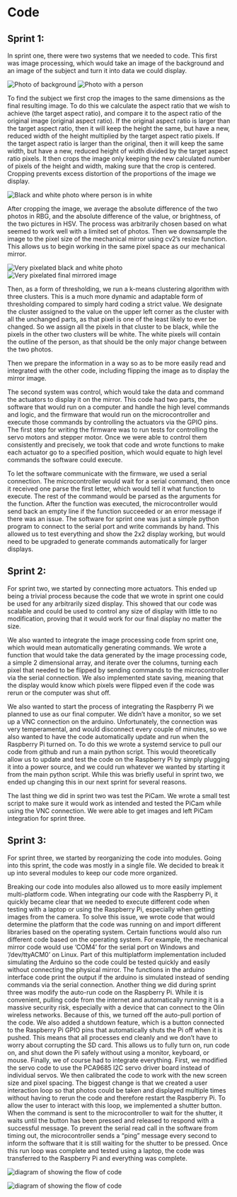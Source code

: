# Code

## Sprint 1:
In sprint one, there were two systems that we needed to code. This first was image processing, which would take an image of the background and an image of the subject and turn it into data we could display.

![Photo of background](https://raw.githubusercontent.com/mcuevas-olin/pie-2023-03/gh-pages/mechanical-mirror/Images/person.png "Photo taken of background")
![Photo with a person](https://github.com/mcuevas-olin/pie-2023-03/blob/gh-pages/mechanical-mirror/Images/person.png "Photo taken with person in frame")

To find the subject we first crop the images to the same dimensions as the final resulting image.
To do this we calculate the aspect ratio that we wish to achieve (the target aspect ratio), and compare it to the aspect ratio of the original image (original aspect ratio). If the original aspect ratio is larger than the target aspect ratio, then it will keep the height the same, but have a new, reduced width of the height multiplied by the target aspect ratio pixels. If the target aspect ratio is larger than the original, then it will keep the same width, but have a new, reduced height of width divided by the target aspect ratio pixels. It then crops the image only keeping the new calculated number of pixels of the height and width, making sure that the crop is centered. Cropping prevents excess distortion of the proportions of the image we display.

![Black and white photo where person is in white](https://github.com/mcuevas-olin/pie-2023-03/blob/gh-pages/mechanical-mirror/Images/Difference.png "Showing difference between the two photos")

After cropping the image, we average the absolute difference of the two photos in RBG, and the absolute difference of the value, or brightness, of the two pictures in HSV. The process was arbitrarily chosen based on what seemed to work well with a limited set of photos. 
Then we downsample the image to the pixel size of the mechanical mirror using cv2’s resize function. This allows us to begin working in the same pixel space as our mechanical mirror.

![Very pixelated black and white photo](https://github.com/mcuevas-olin/pie-2023-03/blob/gh-pages/mechanical-mirror/Images/Downsized.png "Downsized image")
![Very pixelated final mirrored image](https://github.com/mcuevas-olin/pie-2023-03/blob/gh-pages/mechanical-mirror/Images/final.png "Final Mirrored Pixel Image")

Then, as a form of thresholding, we run a k-means clustering algorithm with three clusters. This is a much more dynamic and adaptable form of thresholding compared to simply hard coding a strict value.  We designate the cluster assigned to the value on the upper left corner as the cluster with all the unchanged parts, as that pixel is one of the least likely to ever be changed. So we assign all the pixels in that cluster to be black, while the pixels in the other two clusters will be white. The white pixels will contain the outline of the person, as that should be the only major change between the two photos.

Then we prepare the information in a way so as to be more easily read and integrated with the other code, including flipping the image as to display the mirror image.

The second system was control, which would take the data and command the actuators to display it on the mirror. This code had two parts, the software that would run on a computer and handle the high level commands and logic, and the firmware that would run on the microcontroller and execute those commands by controlling the actuators via the GPIO pins. The first step for writing the firmware was to run tests for controlling the servo motors and stepper motor. Once we were able to control them consistently and precisely, we took that code and wrote functions to make each actuator go to a specified position, which would equate to high level commands the software could execute.

To let the software communicate with the firmware, we used a serial connection. The microcontroller would wait for a serial command, then once it received one parse the first letter, which would tell it what function to execute. The rest of the command would be parsed as the arguments for the function. After the function was executed, the microcontroller would send back an empty line if the function succeeded or an error message if there was an issue.
The software for sprint one was just a simple python program to connect to the serial port and write commands by hand. This allowed us to test everything and show the 2x2 display working, but would need to be upgraded to generate commands automatically for larger displays. 

## Sprint 2:
For sprint two, we started by connecting more actuators. This ended up being a trivial process because the code that we wrote in sprint one could be used for any arbitrarily sized display. This showed that our code was scalable and could be used to control any size of display with little to no modification, proving that it would work for our final display no matter the size.

We also wanted to integrate the image processing code from sprint one, which would mean automatically generating commands. We wrote a function that would take the data generated by the image processing code, a simple 2 dimensional array, and iterate over the columns, turning each pixel that needed to be flipped by sending commands to the microcontroller via the serial connection. We also implemented state saving, meaning that the display would know which pixels were flipped even if the code was rerun or the computer was shut off. 

We also wanted to start the process of integrating the Raspberry Pi we planned to use as our final computer. We didn’t have a monitor, so we set up a VNC connection on the arduino. Unfortunately, the connection was very temperamental, and would disconnect every couple of minutes, so we also wanted to have the code automatically update and run when the Raspberry Pi turned on. To do this we wrote a systemd service to pull our code from github and run a main python script. This would theoretically allow us to update and test the code on the Raspberry Pi by simply plugging it into a power source, and we could run whatever we wanted by starting it from the main python script. While this was briefly useful in sprint two, we ended up changing this in our next sprint for several reasons.

The last thing we did in sprint two was test the PiCam. We wrote a small test script to make sure it would work as intended and tested the PiCam while using the VNC connection. We were able to get images and left PiCam integration for sprint three.

## Sprint 3:
For sprint three, we started by reorganizing the code into modules. Going into this sprint, the code was mostly in a single file. We decided to break it up into several modules to keep our code more organized.

Breaking our code into modules also allowed us to more easily implement multi-platform code. When integrating our code with the Raspberry Pi, it quickly became clear that we needed to execute different code when testing with a laptop or using the Raspberry Pi, especially when getting images from the camera. To solve this issue, we wrote code that would determine the platform that the code was running on and import different libraries based on the operating system. Certain functions would also run different code based on the operating system. For example, the mechanical mirror code would use ‘COM4’ for the serial port on Windows and ‘/dev/ttyACM0’ on Linux. Part of this multiplatform implementation included simulating the Arduino so the code could be tested quickly and easily without connecting the physical mirror. The functions in the arduino interface code print the output if the arduino is simulated instead of sending commands via the serial connection.
Another thing we did during sprint three was modify the auto-run code on the Raspberry Pi. While it is convenient, pulling code from the internet and automatically running it is a massive security risk, especially with a device that can connect to the Olin wireless networks. Because of this, we turned off the auto-pull portion of the code. We also added a shutdown feature, which is a button connected to the Raspberry Pi GPIO pins that automatically shuts the Pi off when it is pushed. This means that all processes end cleanly and we don’t have to worry about corrupting the SD card. This allows us to fully turn on, run code on, and shut down the Pi safely without using a monitor, keyboard, or mouse.
Finally, we of course had to integrate everything. First, we modified the servo code to use the PCA9685 I2C servo driver board instead of individual servos. We then calibrated the code to work with the new screen size and pixel spacing. The biggest change is that we created a user interaction loop so that photos could be taken and displayed multiple times without having to rerun the code and therefore restart the Raspberry Pi. To allow the user to interact with this loop, we implemented a shutter button. When the command is sent to the microcontroller to wait for the shutter, it waits until the button has been pressed and released to respond with a successful message. To prevent the serial read call in the software from timing out, the microcontroller sends a “ping” message every second to inform the software that it is still waiting for the shutter to be pressed. Once this run loop was complete and tested using a laptop, the code was transferred to the Raspberry Pi and everything was complete.

![diagram of showing the flow of code](https://github.com/mcuevas-olin/pie-2023-03/blob/gh-pages/mechanical-mirror/Images/CodeDiagram.png "Code Diagram")

![diagram of showing the flow of code](https://github.com/mcuevas-olin/pie-2023-03/blob/45809084f4a78f7b835afeea5d53f8cebf5c9f1a/mechanical-mirror/Images/CodeDiagram.png)

